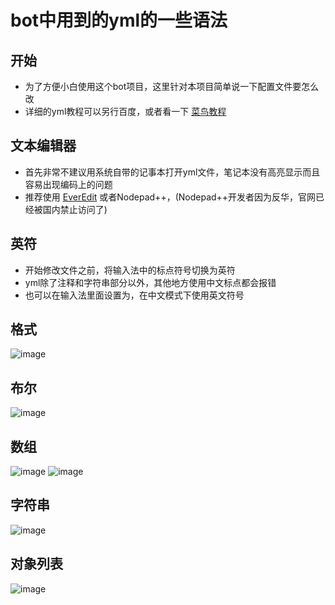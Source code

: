 # bot中用到的yml的一些语法

## 开始
- 为了方便小白使用这个bot项目，这里针对本项目简单说一下配置文件要怎么改
- 详细的yml教程可以另行百度，或者看一下 [菜鸟教程](https://www.runoob.com/w3cnote/yaml-intro.html)

## 文本编辑器
- 首先非常不建议用系统自带的记事本打开yml文件，笔记本没有高亮显示而且容易出现编码上的问题
- 推荐使用 [EverEdit](http://cn.everedit.net/) 或者Nodepad++，(Nodepad++开发者因为反华，官网已经被国内禁止访问了)

## 英符
- 开始修改文件之前，将输入法中的标点符号切换为英符
- yml除了注释和字符串部分以外，其他地方使用中文标点都会报错
- 也可以在输入法里面设置为，在中文模式下使用英文符号

## 格式
![image](https://user-images.githubusercontent.com/89188316/174249576-e19c9e63-9023-465f-9882-15a252ed3b4e.png)

## 布尔
![image](https://user-images.githubusercontent.com/89188316/174264053-85c58a87-df08-4c84-982b-070a32fcd29e.png)

## 数组
![image](https://user-images.githubusercontent.com/89188316/174250562-06ee8ea0-0166-49eb-9305-70174d347fd0.png)
![image](https://user-images.githubusercontent.com/89188316/174253022-436d06ef-b56e-43f0-a224-cf5b80c50505.png)

## 字符串
![image](https://user-images.githubusercontent.com/89188316/174258141-7bfdc985-4c8c-42ad-96dc-adc27c93ccbe.png)

## 对象列表
![image](https://user-images.githubusercontent.com/89188316/174262589-ab2523b5-1875-46b9-b1af-9af32a110de2.png)
